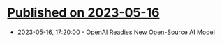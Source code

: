 # [Published on 2023-05-16](index.md)

* [2023-05-16, 17:20:00](https://news.slashdot.org/story/23/05/16/1526219/openai-readies-new-open-source-ai-model?utm_source=rss1.0mainlinkanon&utm_medium=feed) - [OpenAI Readies New Open-Source AI Model](https://news.slashdot.org/story/23/05/16/1526219/openai-readies-new-open-source-ai-model?utm_source=rss1.0mainlinkanon&utm_medium=feed)
